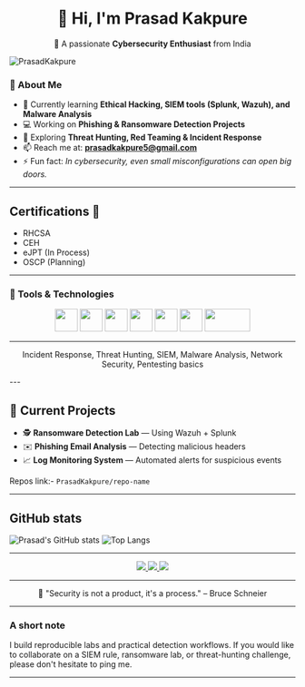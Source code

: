 <div align="center">

# 👋 Hi, I'm Prasad Kakpure  
🎯 A passionate **Cybersecurity Enthusiast** from India  

</div>

<p>
  <img src="https://komarev.com/ghpvc/?username=PrasadKakpure&label=Profile%20views&color=0e75b6&style=flat" alt="PrasadKakpure" />
</p>


### 🧩 About Me  
- 🔐 Currently learning **Ethical Hacking, SIEM tools (Splunk, Wazuh), and Malware Analysis**  
- 💻 Working on **Phishing & Ransomware Detection Projects**  
- 🧠 Exploring **Threat Hunting, Red Teaming & Incident Response**  
- 📫 Reach me at: **prasadkakpure5@gmail.com**  
- ⚡ Fun fact: *In cybersecurity, even small misconfigurations can open big doors.*

---


## Certifications 🏅

- RHCSA
- CEH
- eJPT (In Process)
- OSCP (Planning)

---

### 🧰 Tools & Technologies

<p align="center">
  <!-- Dev basics -->
  <img src="https://skillicons.dev/icons?i=linux,python,bash,vscode,git,github,html,css,js" height="40" />

  <!-- Cybersecurity specific -->
  <img src="https://upload.wikimedia.org/wikipedia/commons/9/9a/Wireshark_Logo.svg" width="40" height="40" />
  <img src="https://github.com/simple-icons/simple-icons/blob/develop/icons/splunk.svg" width="40" height="40" />
  <img src="https://www.kali.org/tools/metasploit-framework/images/metasploit-framework-logo.svg" width="40" height="40" />
  <img src="https://upload.wikimedia.org/wikipedia/commons/6/65/Burp_Suite_Logo.svg" width="40" height="40" />
  <img src="https://upload.wikimedia.org/wikipedia/commons/3/38/Nmap-logo.svg" width="40" height="40" />
  <img src="https://upload.wikimedia.org/wikipedia/commons/6/61/Wazuh_logo.svg" width="80" height="40" />
</p>

---
<p align="center">
Incident Response, Threat Hunting, SIEM, Malware Analysis, Network Security, Pentesting basics
</p>
---

## 🧠 Current Projects

- 🕵️ **Ransomware Detection Lab** — Using Wazuh + Splunk  
- ✉️ **Phishing Email Analysis** — Detecting malicious headers  
- 📈 **Log Monitoring System** — Automated alerts for suspicious events  


Repos link:- `PrasadKakpure/repo-name`

---

## GitHub stats
![Prasad's GitHub stats](https://github-readme-stats.vercel.app/api?username=PrasadKakpure&show_icons=true&theme=tokyonight)
![Top Langs](https://github-readme-stats.vercel.app/api/top-langs/?username=PrasadKakpure&layout=compact&theme=tokyonight)


---
<p align="center">
  <a href="www.linkedin.com/in/prasadkakpure">
    <img src="https://img.shields.io/badge/LinkedIn-blue?logo=linkedin&logoColor=white" />
  </a>
  <a href="[YOUR_TRYHACKME_URL](https://tryhackme.com/p/baghera)">
    <img src="https://img.shields.io/badge/TryHackMe-black?logo=tryhackme&logoColor=white" />
  </a>
  <a href="[YOUR_HTB_URL](https://account.hackthebox.com/dashboard)">
    <img src="https://img.shields.io/badge/HackTheBox-green?logo=hackthebox&logoColor=white" />
  </a>
</p>

---
<p align="center">
  💬 "Security is not a product, it's a process." – Bruce Schneier
</p>

---

### A short note
I build reproducible labs and practical detection workflows. If you would like to collaborate on a SIEM rule, ransomware lab, or threat-hunting challenge, please don't hesitate to ping me.

---

